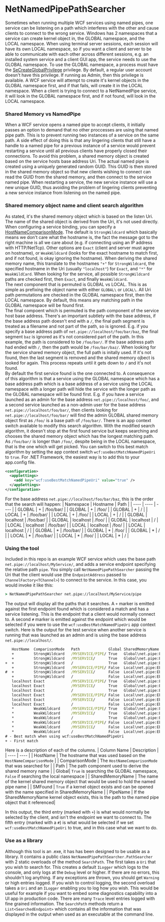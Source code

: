 # NetNamedPipePathSearcher

Sometimes when running multiple WCF services using named pipes, one service can be listening on a path which interferes with the other and cause clients to connect to the wrong service. Windows has 2 namespaces that a service can create kernel object in, the GLOBAL namespace, and the LOCAL namespace. When using terminal server sessions, each session will have its own LOCAL namespace, so if you want a client and server to be able to communicate with each other across different sessions, e.g. an installed system service and a client GUI app, the service needs to use the GLOBAL namespace. To use the GLOBAL namespace, a process must have the [SeCreateGlobalPrivilege](https://learn.microsoft.com/en-us/windows/win32/secauthz/privilege-constants) privilege. By default, a regular user account doesn't have this privilege. If running as Admin, then this privilege is available. A WCF service will attempt to create it's kernel objects in the GLOBAL namespace first, and if that fails, will create it in the LOCAL namespace. When a client is trying to connect to a NetNamedPipe service, it will look in the GLOBAL namespace first, and if not found, will look in the LOCAL namespace.  

### Shared Memory vs NamedPipe
When a WCF service opens a named pipe to accept clients, it initially passes an option to demand that no other proccesses are using that named pipe path. This is to prevent running two instances of a service on the same path. A side effect of doing this is that any lingering clients that still have a handle to a named pipe for a previous instance of a service would prevent restarting a service until all previous clients have properly closed their connections. To avoid this problem, a shared memory object is created based on the service hosts base address Uri. The actual named pipe is created using a uniquely generated random GUID. This GUID is then stored in the shared memory object so that new clients wishing to connect can read the GUID from the shared memory, and then connect to the service named pipe. When restarting a service, the new service instance will use a new unique GUID, thus avoiding the problem of lingering clients preventing a new service instance from listening on the named pipe.  

### Shared memory object name and client search algorithm
As stated, it's the shared memory object which is based on the listen Uri. The name of the shared object is derived from the Uri, it's not used directly. When configuring a service binding, you can specify a [HostNameComparisonMode](https://learn.microsoft.com/en-us/dotnet/api/system.servicemodel.channels.connectionorientedtransportbindingelement.hostnamecomparisonmode?view=netframework-4.6.2). The default is `StrongWildcard` which basically means we don't care what the hostname is, the fact the message got to the right machine is all we care about (e.g. if connecting using an IP address with HTTP/NetTcp). Other options are `Exact` (client and server must agree on hostname), or `WeakWildcard` (looks for the exact hostname to match first, and if not found, is okay ignoring the hostname). When deriving the shared memory name, this translate to the hostnames `"+"` for `StrongWildcard`, the specified hostname in the Uri (usually `"localhost"`) for `Exact`, and `"*"` for `WeakWildCard`. When looking for the service, all possible `StrongWildcard` paths are checked first, then `Exact`, and finally `WeakWildcard`.  
The next component that is permuted is GLOBAL vs LOCAL. This is as simple as prefixing the object name with either `GLOBAL\` or `LOCAL\`. All Uri path permutations are checked in the GLOBAL namespace first, then the LOCAL namespace. By default, this means any matching path in the GLOBAL namespace will be found first.  
The final compoent which is permuted is the path component of the service host base address. There's an important subtlety with the base address, if the base address path doesn't end with a `/`, the final path segment is treated as a filename and not part of the path, so is ignored. E.g. if you specify a base address path of `net.pipe://localhost/foo/bar/baz`, the final segment `baz` is ignored as it's not considered part of the path. In this example, the path is considered to be `/foo/bar/`. If the base address path had ended with `/`, then the path would be `/foo/bar/baz/`. When looking for the service shared memory object, the full path is initally used. If it's not found, then the last segment is removed and the shared memory ojbect is looked for again. This process repeats until it gets down to `/` and it's not found.  
By default the first service found is the one connected to. A consequence of this algorithm is that a service using the GLOBAL namespace which has a base address path which is a base address of a service using the LOCAL namespace with a longer path will hide the service with the longer path as the GLOBAL namespace will be found first. E.g. if you have a service launched as an admin for the base address `net.pipe://localhost/foo/`, and a second service launched as a non-admin user for the base address `net.pipe://localhost/foo/bar/`, then clients looking for `net.pipe://localhost/foo/bar/` will find the admin GLOBAL shared memory object first as `/foo/` is a base path of `/foo/bar/`. There is an app context switch available to modify this search algorithm. With the modified search algorithm, it doesn't stop at the first found service but keeps searching and chooses the shared memory object which has the longest matching path. As `/foo/bar/` is longer than `/foo/`, despite being in the LOCAL namespace, that is the one which will get picked. You can switch to this best match algorithm by setting the app context switch `wcf:useBestMatchNamedPipeUri` to `true`. For .NET Framework, the easiest way is to add this to your app.config file.
```xml
<configuration>
  <appSettings>
    <add key="wcf:useBestMatchNamedPipeUri" value="true" />
  </appSettings>
</configuration>
```
For the base address `net.pipe://localhost/foo/bar/baz`, this is the order that the search will happen:
| Namespace | Hostname | Path |
| ---- | ---- | ---- |
| GLOBAL | + | /foo/bar/ |
| GLOBAL | + | /foo/ |
| GLOBAL | + | / |
| LOCAL | + | /foo/bar/ |
| LOCAL | + | /foo/ |
| LOCAL | + | / |
| GLOBAL | localhost | /foo/bar/ |
| GLOBAL | localhost | /foo/ |
| GLOBAL | localhost | / |
| LOCAL | localhost | /foo/bar/ |
| LOCAL | localhost | /foo/ |
| LOCAL | localhost | / |
| GLOBAL | * | /foo/bar/ |
| GLOBAL | * | /foo/ |
| GLOBAL | * | / |
| LOCAL | * | /foo/bar/ |
| LOCAL | * | /foo/ |
| LOCAL | * | / |

### Using the tool
Included in this repo is an example WCF service which uses the base path `net.pipe://localhost/MyService/`, and adds a service endpoint specifying the relative path `pipe`. You simply call `NetNamedPipePathSearcher` passing the Uri that the client would use (the `EndpointAddress` passed to `ChannelFactory<TChannel>`) to connect to the service. In this case, you would invoke it like this:
```cmd
> NetNamedPipePathSearcher net.pipe://localhost/MyService/pipe
```
The output will display all the paths that it searches. A `+` marker is emitted against the first endpoint found which is considered a match and has a service listening. This is the endpoint that a client would normally connect to. A second `#` marker is emitted against the endpoint which would be selected if you were to use the `wcf:useBestMatchNamedPipeUri` app context switch. Here is the output for the test service when another service is running that was launched as an admin and is using the base address `net.pipe://localhost/`.
```cmd
   HostName  ComparisonMode   Path             Global SharedMemoryName                                                  SMFound PipeName
   +         StrongWildcard   /MYSERVICE/PIPE/ True   Global\net.pipe:EbmV0LnBpcGU6Ly8rL01ZU0VSVklDRS9QSVBFLw==         False   N/A
   +         StrongWildcard   /MYSERVICE/      True   Global\net.pipe:EbmV0LnBpcGU6Ly8rL01ZU0VSVklDRS8=                 False   N/A
+  +         StrongWildcard   /                True   Global\net.pipe:EbmV0LnBpcGU6Ly8rLw==                             True    \\.\pipe\fab41af6-2a85-4bdc-99b2-6b1c72de97c1
   +         StrongWildcard   /MYSERVICE/PIPE/ False  Local\net.pipe:EbmV0LnBpcGU6Ly8rL01ZU0VSVklDRS9QSVBFLw==          False   N/A
#  +         StrongWildcard   /MYSERVICE/      False  Local\net.pipe:EbmV0LnBpcGU6Ly8rL01ZU0VSVklDRS8=                  True    \\.\pipe\bd553326-60ab-4295-9714-02b9b19cc8d1
   +         StrongWildcard   /                False  Local\net.pipe:EbmV0LnBpcGU6Ly8rLw==                              False   N/A
   localhost Exact            /MYSERVICE/PIPE/ True   Global\net.pipe:EbmV0LnBpcGU6Ly9MT0NBTEhPU1QvTVlTRVJWSUNFL1BJUEUv False   N/A
   localhost Exact            /MYSERVICE/      True   Global\net.pipe:EbmV0LnBpcGU6Ly9MT0NBTEhPU1QvTVlTRVJWSUNFLw==     False   N/A
   localhost Exact            /                True   Global\net.pipe:EbmV0LnBpcGU6Ly9MT0NBTEhPU1Qv                     False   N/A
   localhost Exact            /MYSERVICE/PIPE/ False  Local\net.pipe:EbmV0LnBpcGU6Ly9MT0NBTEhPU1QvTVlTRVJWSUNFL1BJUEUv  False   N/A
   localhost Exact            /MYSERVICE/      False  Local\net.pipe:EbmV0LnBpcGU6Ly9MT0NBTEhPU1QvTVlTRVJWSUNFLw==      False   N/A
   localhost Exact            /                False  Local\net.pipe:EbmV0LnBpcGU6Ly9MT0NBTEhPU1Qv                      False   N/A
   *         WeakWildcard     /MYSERVICE/PIPE/ True   Global\net.pipe:EbmV0LnBpcGU6Ly8qL01ZU0VSVklDRS9QSVBFLw==         False   N/A
   *         WeakWildcard     /MYSERVICE/      True   Global\net.pipe:EbmV0LnBpcGU6Ly8qL01ZU0VSVklDRS8=                 False   N/A
   *         WeakWildcard     /                True   Global\net.pipe:EbmV0LnBpcGU6Ly8qLw==                             False   N/A
   *         WeakWildcard     /MYSERVICE/PIPE/ False  Local\net.pipe:EbmV0LnBpcGU6Ly8qL01ZU0VSVklDRS9QSVBFLw==          False   N/A
   *         WeakWildcard     /MYSERVICE/      False  Local\net.pipe:EbmV0LnBpcGU6Ly8qL01ZU0VSVklDRS8=                  False   N/A
   *         WeakWildcard     /                False  Local\net.pipe:EbmV0LnBpcGU6Ly8qLw==                              False   N/A
# - Best match when using wcf:useBestMatchNamedPipeUri
+ - First match
```
Here is a description of each of the columns.
| Column Name | Description |
| ---- | ---- |
| HostName | The hostname that was used based on the `HostNameComparisonMode` |
| ComparisonMode | The `HostNameComparisonMode` that was searched for |
| Path | The path component used to derive the shared memory name |
| Global| `True` is searching the GLOBAL namespace, `False` if searching the local namespace |
| SharedMemoryName | The name of the kernel shared memory object that would be used to hold the named pipe name |
| SMFound | `True` if a kernel object exists and can be opened with the name specified in SharedMemoryName |
| PipeName | If the SharedMemoryName kernel object exists, this is the path to the named pipe object that it referenced|

In this output, the third entry (marked with `+`) is what would normally be selected by the client, and isn't the endpoint we want to connect to. The fifth entry (marked with a `#`) is what would be selected if we set `wcf:useBestMatchNamedPipeUri` to true, and in this case what we want to do.

### Use as a library
Although this tool is an .exe, it has has been designed to be usable as a library. It contains a public class `NetNamedPipePathSearcher.PathSearcher` with 2 static overloads of the method `SearchPath`. The first takes a `Uri` that you wish to search for. This creates a default `ILogger` which logs to the console, and only logs at the `Debug` level or higher. If there are no errors, this shouldn't log anything. If any exceptions are thrown, you should get `Warning` or high entries logged. If you wish to control logging, the second overload takes a `Uri` and an `ILogger` enabling you to log how you wish. This would be useful for example if you want to embed some diagnostics capability into a UI app in production code. There are many `Trace` level entries logged with fine grained information. The `SearchPath` methods return a `List<SearchedEndpoint>` which contains all the information that was displayed in the output when used as an executable at the command line.